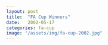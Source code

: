 ```yaml
---
layout: post
title:  "FA Cup Winners"
date:   2002-05-17
categories: fa-cup
image: "/assets/img/fa-cup-2002.jpg"
---
```

